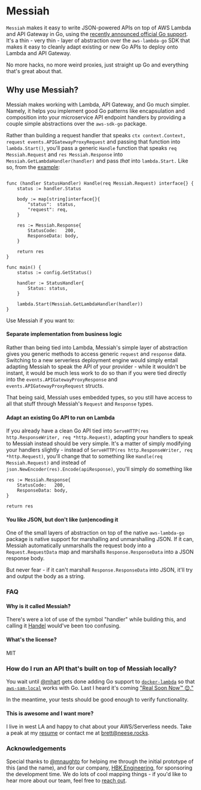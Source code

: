 # Messiah

`Messiah` makes it easy to write JSON-powered APIs on top of AWS Lambda and API Gateway in Go, using the [recently announced official Go support](https://aws.amazon.com/blogs/compute/announcing-go-support-for-aws-lambda/). It's a thin - very thin - layer of abstraction over the `aws-lambda-go` SDK that makes it easy to cleanly adapt existing or new Go APIs to deploy onto Lambda and API Gateway. 

No more hacks, no more weird proxies, just straight up Go and everything that's great about that.


## Why use Messiah? 

Messiah makes working with Lambda, API Gateway, and Go much simpler. Namely, it helps you implement good Go patterns like encapsulation and composition into your microservice API endpoint handlers by providing a couple simple abstractions over the `aws-sdk-go` package.

Rather than building a request handler that speaks `ctx context.Context, request events.APIGatewayProxyRequest` and passing that function into 	`lambda.Start()`, you'll pass a generic `Handle` function that speaks `req Messiah.Request` and `res Messiah.Response` into `Messiah.GetLambdaHandler(handler)` and pass _that_ into `lambda.Start.` Like so, from the [example]('/example'):

```

func (handler StatusHandler) Handle(req Messiah.Request) interface{} {
	status := handler.Status

	body := map[string]interface{}{
		"status":  status,
		"request": req,
	}

	res := Messiah.Response{
		StatusCode:   200,
		ResponseData: body,
	}

	return res
}

func main() {
	status := config.GetStatus()

	handler := StatusHandler{
		Status: status,
	}

	lambda.Start(Messiah.GetLambdaHandler(handler))
}

```

Use Messiah if you want to: 

#### Separate implementation from business logic

Rather than being tied into Lambda, Messiah's simple layer of abstraction gives you generic methods to access generic `request` and `response` data. Switching to a new serverless deployment engine would simply entail adapting Messiah to speak the API of your provider - while it wouldn't be instant, it would be much less work to do so than if you were tied directly into the `events.APIGatewayProxyResponse` and `events.APIGatewayProxyRequest` structs.

That being said, Messiah uses embedded types, so you still have access to all that stuff through Messiah's `Request` and `Response` types.

#### Adapt an existing Go API to run on Lambda 

If you already have a clean Go API tied into `ServeHTTP(res http.ResponseWriter, req *http.Request)`, adapting your handlers to speak to Messiah instead should be very simple. It's a matter of simply modifying your handlers slightly -
instead of `ServeHTTP(res http.ResponseWriter, req *http.Request)`, you'll change that to something like `Handle(req Messiah.Request)` and instead of `json.NewEncoder(res).Encode(apiResponse)`, you'll simply do something like

```
res := Messiah.Response{
    StatusCode:   200,
    ResponseData: body,
}

return res
```

#### You like JSON, but don't like (un)encoding it

One of the small layers of abstraction on top of the native `aws-lambda-go` package is native support for marshalling and unmarshalling JSON. If it can, Messiah automatically unmarshalls the request body into a `Request.RequestData` map and marshalls `Response.ResponseData` into a JSON response body.

But never fear - if it can't marshall `Response.ResponseData` into JSON, it'll try and output the body as a string. 


### FAQ 

#### Why is it called Messiah? 

There's were a lot of use of the symbol "handler" while building this, and calling it [Handel](https://en.wikipedia.org/wiki/George_Frideric_Handel) would've been too confusing.

#### What's the license? 
MIT 

### How do I run an API that's built on top of Messiah locally?

You wait until [@mhart](https://github.com/mhart) gets done adding Go support to [`docker-lambda`](https://github.com/lambci/docker-lambda/issues/65) so that [`aws-sam-local`](https://github.com/awslabs/aws-sam-local) works with Go. Last I heard it's coming ["Real Soon Now™ 😊."](https://twitter.com/hichaelmart/status/953085798680756225)

In the meantime, your tests should be good enough to verify functionality.
#### This is awesome and I want more? 

I live in west LA and happy to chat about your AWS/Serverless needs. Take a peak at my [resume](brett@neese.rocks) or contact me at <brett@neese.rocks>.

### Acknowledgements

Special thanks to [@mnaughto](https://github.com/mnaughto) for helping me through the initial prototype of this (and the name), and for our company, [HBK Engineering](https://hbkengineering.com), for sponsoring the development time. We do lots of cool mapping things - if you'd like to hear more about our team, feel free to [reach out](mailto:hi@hbkapps.com).
